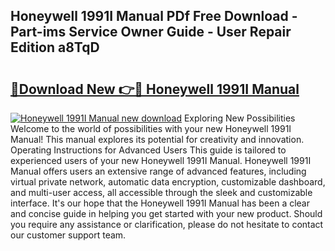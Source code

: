 ## Honeywell 1991I Manual PDf Free Download - Part-ims Service Owner Guide - User Repair Edition a8TqD

# <h2><a href="http://bc219.oget.top/?id=Honeywell+1991I+Manual">🔗Download New 👉🔴 Honeywell 1991I Manual</a></h2>

[![Honeywell 1991I Manual new download](https://i.imgur.com/5g1atiW.png)](http://bc219.oget.top/?id=Honeywell+1991I+Manual)
Exploring New Possibilities Welcome to the world of possibilities with your new Honeywell 1991I Manual! This manual explores its potential for creativity and innovation. Operating Instructions for Advanced Users This guide is tailored to experienced users of your new Honeywell 1991I Manual. Honeywell 1991I Manual offers users an extensive range of advanced features, including virtual private network, automatic data encryption, customizable dashboard, and multi-user access, all accessible through the sleek and customizable interface. It's our hope that the Honeywell 1991I Manual has been a clear and concise guide in helping you get started with your new product. Should you require any assistance or clarification, please do not hesitate to contact our customer support team.
